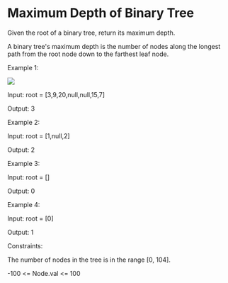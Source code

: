 # Maximum Depth of Binary Tree

Given the root of a binary tree, return its maximum depth.

A binary tree's maximum depth is the number of nodes along the longest path from the root node down to the farthest leaf node.

 

Example 1:

<img src="https://assets.leetcode.com/uploads/2020/11/26/tmp-tree.jpg">

Input: root = [3,9,20,null,null,15,7]

Output: 3

Example 2:

Input: root = [1,null,2]

Output: 2

Example 3:

Input: root = []

Output: 0

Example 4:

Input: root = [0]

Output: 1
 

Constraints:

The number of nodes in the tree is in the range [0, 104].

-100 <= Node.val <= 100
